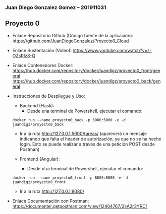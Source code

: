 ### Juan Diego Gonzalez Gomez – 201911031

## Proyecto 0

- Enlace Repositorio Github (Código fuente de la aplicación):
https://github.com/JuanDiegoGonzalez/Proyecto0_Cloud

- Enlace Sustentación (Video):
https://www.youtube.com/watch?v=z-OZsRIz8-Q

- Enlace Contenedores Docker:
https://hub.docker.com/repository/docker/juandigz/proyecto0_front/general
https://hub.docker.com/repository/docker/juandigz/proyecto0_back/general

- Instrucciones de Despliegue y Uso:

  -	Backend (Flask):
    - Desde una terminal de Powershell, ejecutar el comando:

  ```shell
  docker run --name proyecto0_back -p 5000:5000 -e -d juandigz/proyecto0_back
  ```

    -	Ir a la ruta http://127.0.0.1:5000/tareas/ (aparecerá un mensaje indicando que falta el header de autorización, ya que no se ha hecho login. Esto se puede realizar a través de una petición POST desde Postman)

  - Frontend (Angular):
    - Desde otra terminal de Powershell, ejecutar el comando:

  ```shell
  docker run --name proyecto0_front -p 8080:8080 -e -d juandigz/proyecto0_front
  ```

    -	Ir a la ruta http://127.0.0.1:8080/


- Enlace Documentación con Postman:
https://documenter.getpostman.com/view/12464767/2sA2r3YRC1

